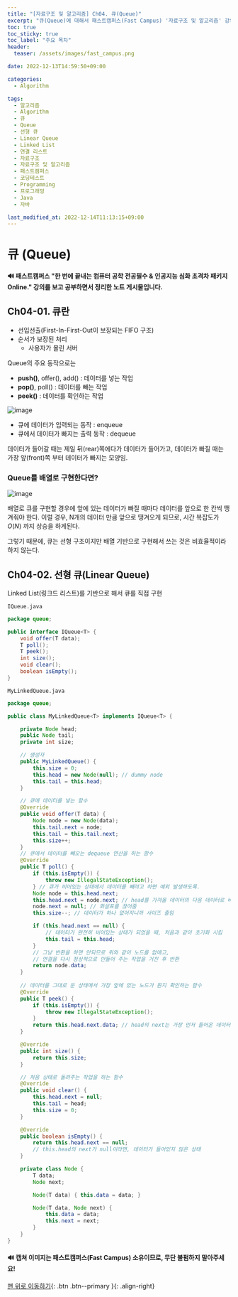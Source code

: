 ```yaml
---
title: "[자료구조 및 알고리즘] Ch04. 큐(Queue)"
excerpt: "큐(Queue)에 대해서 패스트캠퍼스(Fast Campus) '자료구조 및 알고리즘' 강의로 공부한 노트"
toc: true
toc_sticky: true
toc_label: "주요 목차"
header:
  teaser: /assets/images/fast_campus.png

date: 2022-12-13T14:59:50+09:00

categories:
  - Algorithm

tags:
  - 알고리즘
  - Algorithm
  - 큐
  - Queue
  - 선형 큐
  - Linear Queue
  - Linked List
  - 연결 리스트
  - 자료구조
  - 자료구조 및 알고리즘
  - 패스트캠퍼스
  - 코딩테스트
  - Programming
  - 프로그래밍
  - Java
  - 자바

last_modified_at: 2022-12-14T11:13:15+09:00
---
```


# **큐 (Queue)**

<div class="notice">
    <h4>
        🔊 패스트캠퍼스 "한 번에 끝내는 컴퓨터 공학 전공필수 & 인공지능 심화 초격차 패키지 Online." 강의를 보고 공부하면서 정리한 노트 게시물입니다.
    </h4>
</div>

## Ch04-01. 큐란

- 선입선출(First-In-First-Out이 보장되는 FIFO 구조)
- 순서가 보장된 처리
  - 사용자가 몰린 서버

Queue의 주요 동작으로는

- **push()**, offer(), add() : 데이터를 넣는 작업
- **pop()**, poll() : 데이터를 빼는 작업
- **peek()** : 데이터를 확인하는 작업

![image](https://user-images.githubusercontent.com/78403443/207229496-179e4850-385c-4e21-a9f5-0b767f33b48a.png)

- 큐에 데이터가 입력되는 동작 : enqueue
- 큐에서 데이터가 빠지는 출력 동작 : dequeue

데이터가 들어갈 때는 제일 뒤(rear)쪽에다가 데이터가 들어가고, 데이터가 빠질 때는 가장 앞(front)쪽 부터 데이터가 빠지는 모양임.

### Queue를 배열로 구현한다면?

![image](https://user-images.githubusercontent.com/78403443/207230537-1395f24b-4611-4b89-8f53-af2d1fd75934.png)

배열로 큐를 구현할 경우에 앞에 있는 데이터가 빠질 때마다 데이터를 앞으로 한 칸씩 땡겨줘야 한다. 이럴 경우, N개의 데이터 만큼 앞으로 땡겨오게 되므로, 시간 복잡도가 $O(N)$ 까지 상승을 하게된다.

그렇기 때문에, 큐는 선형 구조이지만 배열 기반으로 구현해서 쓰는 것은 비효율적이라 하지 않는다.

## Ch04-02. 선형 큐(Linear Queue)

Linked List(링크드 리스트)를 기반으로 해서 큐를 직접 구현

`IQueue.java`

```java
package queue;

public interface IQueue<T> {
    void offer(T data);
    T poll();
    T peek();
    int size();
    void clear();
    boolean isEmpty();
}
```

`MyLinkedQueue.java`

```java
package queue;

public class MyLinkedQueue<T> implements IQueue<T> {

    private Node head;
    public Node tail;
    private int size;

    // 생성자
    public MyLinkedQueue() {
        this.size = 0;
        this.head = new Node(null); // dummy node
        this.tail = this.head;
    }

    // 큐에 데이터를 넣는 함수
    @Override
    public void offer(T data) {
        Node node = new Node(data);
        this.tail.next = node;
        this.tail = this.tail.next;
        this.size++;
    }
    // 큐에서 데이터를 빼오는 dequeue 연산을 하는 함수
    @Override
    public T poll() {
        if (this.isEmpty()) {
            throw new IllegalStateException();
        } // 큐가 비어있는 상태에서 데이터를 빼려고 하면 예외 발생하도록.
        Node node = this.head.next;
        this.head.next = node.next; // head를 가져올 데이터의 다음 데이터로 바꿈
        node.next = null; // 화살표를 끊어줌
        this.size--; // 데이터가 하나 없어지니까 사이즈 줄임

        if (this.head.next == null) {
            // 데이터가 완전히 비어있는 상태가 되었을 때, 처음과 같이 초기화 시킴
            this.tail = this.head;
        }
        // 그냥 반환을 하면 안되므로 위와 같이 노드를 없애고,
        // 연결을 다시 정상적으로 만들어 주는 작업을 거친 후 반환
        return node.data;
    }
	
    // 데이터를 그대로 둔 상태에서 가장 앞에 있는 노드가 뭔지 확인하는 함수
    @Override
    public T peek() {
        if (this.isEmpty()) {
            throw new IllegalStateException();
        }
        return this.head.next.data; // head의 next는 가장 먼저 들어온 데이터를 갖고 있기 때문
    }

    @Override
    public int size() {
        return this.size;
    }

    // 처음 상태로 돌려주는 작업을 하는 함수
    @Override
    public void clear() {
        this.head.next = null;
        this.tail = head;
        this.size = 0;
    }

    @Override
    public boolean isEmpty() {
        return this.head.next == null;
        // this.head의 next가 null이라면, 데이터가 들어있지 않은 상태
    }

    private class Node {
        T data;
        Node next;

        Node(T data) { this.data = data; }

        Node(T data, Node next) {
            this.data = data;
            this.next = next;
        }
    }
}
```

<div class="notice">
    <h4>
        🔊 캡쳐 이미지는 패스트캠퍼스(Fast Campus) 소유이므로, 무단 불펌하지 말아주세요!
    </h4>
</div>

[맨 위로 이동하기](#){: .btn .btn--primary }{: .align-right}